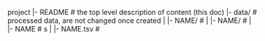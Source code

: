 project
|- README         		        # the top level description of content (this doc)
|- data/           		        # processed data, are not changed once created
| |- NAME/     		        # 
| |- NAME/     		        # 
| |- NAME      	# s
| |- NAME.tsv     		        # 
